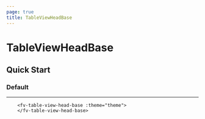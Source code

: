 ```yaml
---
page: true
title: TableViewHeadBase
--- 
```


<script lang="ts" setup>
import { ref } from 'vue'; 
import { useTheme } from '../common/index.js'; 

const {theme} = useTheme()


</script>

# TableViewHeadBase

## Quick Start

### Default

---

<fv-table-view-head-base :theme="theme">
</fv-table-view-head-base>

```vue-html
    <fv-table-view-head-base :theme="theme">
    </fv-table-view-head-base>
```

<!--@include: ./properties.md-->

<!--@include: ./emits.md-->
